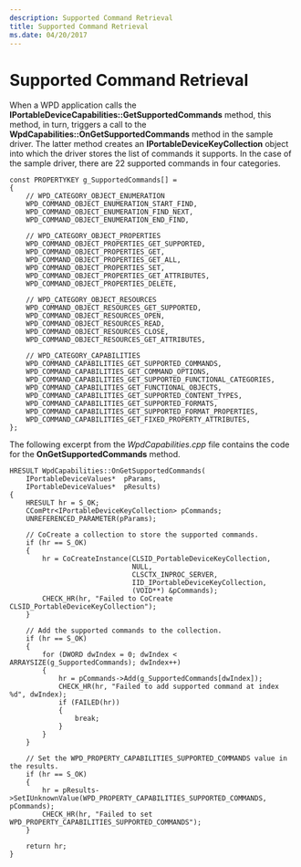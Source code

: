 ```yaml
---
description: Supported Command Retrieval
title: Supported Command Retrieval
ms.date: 04/20/2017
---
```


# Supported Command Retrieval


When a WPD application calls the **IPortableDeviceCapabilities::GetSupportedCommands** method, this method, in turn, triggers a call to the **WpdCapabilities::OnGetSupportedCommands** method in the sample driver. The latter method creates an **IPortableDeviceKeyCollection** object into which the driver stores the list of commands it supports. In the case of the sample driver, there are 22 supported commands in four categories.

```ManagedCPlusPlus
const PROPERTYKEY g_SupportedCommands[] =
{
    // WPD_CATEGORY_OBJECT_ENUMERATION
    WPD_COMMAND_OBJECT_ENUMERATION_START_FIND,
    WPD_COMMAND_OBJECT_ENUMERATION_FIND_NEXT,
    WPD_COMMAND_OBJECT_ENUMERATION_END_FIND,

    // WPD_CATEGORY_OBJECT_PROPERTIES
    WPD_COMMAND_OBJECT_PROPERTIES_GET_SUPPORTED,
    WPD_COMMAND_OBJECT_PROPERTIES_GET,
    WPD_COMMAND_OBJECT_PROPERTIES_GET_ALL,
    WPD_COMMAND_OBJECT_PROPERTIES_SET,
    WPD_COMMAND_OBJECT_PROPERTIES_GET_ATTRIBUTES,
    WPD_COMMAND_OBJECT_PROPERTIES_DELETE,

    // WPD_CATEGORY_OBJECT_RESOURCES
    WPD_COMMAND_OBJECT_RESOURCES_GET_SUPPORTED,
    WPD_COMMAND_OBJECT_RESOURCES_OPEN,
    WPD_COMMAND_OBJECT_RESOURCES_READ,
    WPD_COMMAND_OBJECT_RESOURCES_CLOSE,
    WPD_COMMAND_OBJECT_RESOURCES_GET_ATTRIBUTES,

    // WPD_CATEGORY_CAPABILITIES
    WPD_COMMAND_CAPABILITIES_GET_SUPPORTED_COMMANDS,
    WPD_COMMAND_CAPABILITIES_GET_COMMAND_OPTIONS,
    WPD_COMMAND_CAPABILITIES_GET_SUPPORTED_FUNCTIONAL_CATEGORIES,
    WPD_COMMAND_CAPABILITIES_GET_FUNCTIONAL_OBJECTS,
    WPD_COMMAND_CAPABILITIES_GET_SUPPORTED_CONTENT_TYPES,
    WPD_COMMAND_CAPABILITIES_GET_SUPPORTED_FORMATS,
    WPD_COMMAND_CAPABILITIES_GET_SUPPORTED_FORMAT_PROPERTIES,
    WPD_COMMAND_CAPABILITIES_GET_FIXED_PROPERTY_ATTRIBUTES,
};
```

The following excerpt from the *WpdCapabilities.cpp* file contains the code for the **OnGetSupportedCommands** method.

```ManagedCPlusPlus
HRESULT WpdCapabilities::OnGetSupportedCommands(
    IPortableDeviceValues*  pParams,
    IPortableDeviceValues*  pResults)
{
    HRESULT hr = S_OK;
    CComPtr<IPortableDeviceKeyCollection> pCommands;
    UNREFERENCED_PARAMETER(pParams);

    // CoCreate a collection to store the supported commands.
    if (hr == S_OK)
    {
        hr = CoCreateInstance(CLSID_PortableDeviceKeyCollection,
                              NULL,
                              CLSCTX_INPROC_SERVER,
                              IID_IPortableDeviceKeyCollection,
                              (VOID**) &pCommands);
        CHECK_HR(hr, "Failed to CoCreate CLSID_PortableDeviceKeyCollection");
    }

    // Add the supported commands to the collection.
    if (hr == S_OK)
    {
        for (DWORD dwIndex = 0; dwIndex < ARRAYSIZE(g_SupportedCommands); dwIndex++)
        {
            hr = pCommands->Add(g_SupportedCommands[dwIndex]);
            CHECK_HR(hr, "Failed to add supported command at index %d", dwIndex);
            if (FAILED(hr))
            {
                break;
            }
        }
    }

    // Set the WPD_PROPERTY_CAPABILITIES_SUPPORTED_COMMANDS value in the results.
    if (hr == S_OK)
    {
        hr = pResults->SetIUnknownValue(WPD_PROPERTY_CAPABILITIES_SUPPORTED_COMMANDS, pCommands);
        CHECK_HR(hr, "Failed to set WPD_PROPERTY_CAPABILITIES_SUPPORTED_COMMANDS");
    }

    return hr;
}
```

 

 




